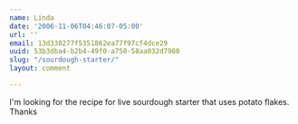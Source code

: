 ```yaml
---
name: Linda
date: '2006-11-06T04:46:07-05:00'
url: ''
email: 13d338277f5351862ea77f97cf4dce29
uuid: 53b3dba4-b2b4-49f0-a750-58aa032d7980
slug: "/sourdough-starter/"
layout: comment

---
```


I'm looking for the recipe for live sourdough starter that uses potato flakes.
Thanks
